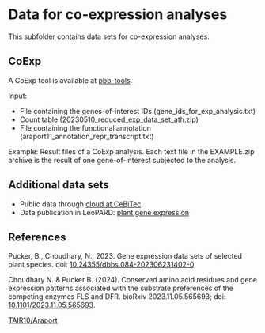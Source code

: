 # Data for co-expression analyses
This subfolder contains data sets for co-expression analyses.

## CoExp ##
A CoExp tool is available at [pbb-tools](https://pbb-tools.de/CoExp/).

Input:
- File containing the genes-of-interest IDs (gene_ids_for_exp_analysis.txt)
- Count table (20230510_reduced_exp_data_set_ath.zip)
- File containing the functional annotation (araport11_annotation_repr_transcript.txt)

Example: Result files of a CoExp analysis. Each text file in the EXAMPLE.zip archive is the result of one gene-of-interest subjected to the analysis.


## Additional data sets ##
- Public data through [cloud at CeBiTec](https://docs.cebitec.uni-bielefeld.de/s/g6r5qgJfzNPSsp8).
- Data publication in LeoPARD: [plant gene expression](https://doi.org/10.24355/dbbs.084-202306231402-0)


## References ##

Pucker, B., Choudhary, N., 2023. Gene expression data sets of selected plant species. doi: [10.24355/dbbs.084-202306231402-0](https://doi.org/10.24355/dbbs.084-202306231402-0).

Choudhary N. & Pucker B. (2024). Conserved amino acid residues and gene expression patterns associated with the substrate preferences of the competing enzymes FLS and DFR. bioRxiv 2023.11.05.565693; doi: [10.1101/2023.11.05.565693](https://doi.org/10.1101/2023.11.05.565693).

[TAIR10/Araport](https://www.arabidopsis.org/portals/genAnnotation/gene_structural_annotation/genome_annotation.jsp)
